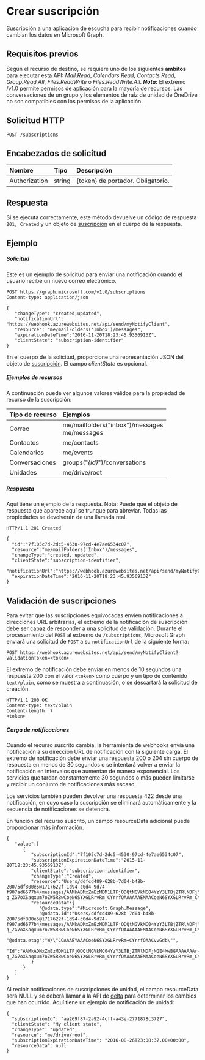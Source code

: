 # <a name="create-subscription"></a>Crear suscripción

Suscripción a una aplicación de escucha para recibir notificaciones cuando cambian los datos en Microsoft Graph.
## <a name="prerequisites"></a>Requisitos previos
Según el recurso de destino, se requiere uno de los siguientes **ámbitos** para ejecutar esta API: *Mail.Read*, *Calendars.Read*, *Contacts.Read*, *Group.Read.All*, *Files.ReadWrite* o *Files.ReadWrite.All*. ***Nota:*** El extremo /v1.0 permite permisos de aplicación para la mayoría de recursos. Las conversaciones de un grupo y los elementos de raíz de unidad de OneDrive no son compatibles con los permisos de la aplicación.

## <a name="http-request"></a>Solicitud HTTP
<!-- { "blockType": "ignored" } -->

```http
POST /subscriptions

```

## <a name="request-headers"></a>Encabezados de solicitud
| Nombre       | Tipo | Descripción|
|:-----------|:------|:----------|
| Authorization  | string  | {token} de portador. Obligatorio. |


## <a name="response"></a>Respuesta
Si se ejecuta correctamente, este método devuelve un código de respuesta `201, Created` y un objeto de [suscripción](../resources/subscription.md) en el cuerpo de la respuesta.

## <a name="example"></a>Ejemplo
##### <a name="request"></a>Solicitud
Este es un ejemplo de solicitud para enviar una notificación cuando el usuario recibe un nuevo correo electrónico.
<!-- {
  "blockType": "request",
  "name": "create_subscription_from_subscriptions"
}-->
```http
POST https://graph.microsoft.com/v1.0/subscriptions
Content-type: application/json

{
   "changeType": "created,updated",
   "notificationUrl": "https://webhook.azurewebsites.net/api/send/myNotifyClient",
   "resource": "me/mailFolders('Inbox')/messages",
   "expirationDateTime":"2016-11-20T18:23:45.9356913Z",
   "clientState": "subscription-identifier"
}
```
En el cuerpo de la solicitud, proporcione una representación JSON del objeto de [suscripción](../resources/subscription.md). El campo *clientState* es opcional.

##### <a name="resources-examples"></a>Ejemplos de recursos
A continuación puede ver algunos valores válidos para la propiedad de recurso de la suscripción:

| Tipo de recurso | Ejemplos |
|:------ |:----- |
|Correo|me/mailfolders("inbox")/messages<br />me/messages|
|Contactos|me/contacts|
|Calendarios|me/events|
|Conversaciones|groups("*{id}*")/conversations|
|Unidades|me/drive/root|

##### <a name="response"></a>Respuesta
Aquí tiene un ejemplo de la respuesta. Nota: Puede que el objeto de respuesta que aparece aquí se trunque para abreviar. Todas las propiedades se devolverán de una llamada real.
<!-- {
  "blockType": "response",
  "truncated": true,
  "@odata.type": "microsoft.graph.subscription"
} -->
```http
HTTP/1.1 201 Created

{
  "id":"7f105c7d-2dc5-4530-97cd-4e7ae6534c07",
  "resource":"me/mailFolders('Inbox')/messages",
  "changeType":"created, updated",
  "clientState":"subscription-identifier",
  "notificationUrl":"https://webhook.azurewebsites.net/api/send/myNotifyClient",
  "expirationDateTime":"2016-11-20T18:23:45.9356913Z"
}
```
## <a name="subscription-validation"></a>Validación de suscripciones
Para evitar que las suscripciones equivocadas envíen notificaciones a direcciones URL arbitrarias, el extremo de la notificación de suscripción debe ser capaz de responder a una solicitud de validación. Durante el procesamiento del `POST` al extremo de `/subscriptions`, Microsoft Graph enviará una solicitud de `POST` a su `notificationUrl` de la siguiente forma: 
```http
POST https://webhook.azurewebsites.net/api/send/myNotifyClient?validationToken=<token>
```
El extremo de notificación debe enviar en menos de 10 segundos una respuesta 200 con el valor `<token>` como cuerpo y un tipo de contenido `text/plain`, como se muestra a continuación, o se descartará la solicitud de creación.
```http
HTTP/1.1 200 OK
Content-type: text/plain
Content-length: 7
<token>
```
##### <a name="notification-payload"></a>Carga de notificaciones
Cuando el recurso suscrito cambia, la herramienta de webhooks envía una notificación a su dirección URL de notificación con la siguiente carga.  El extremo de notificación debe enviar una respuesta 200 o 204 sin cuerpo de respuesta en menos de 30 segundos o se intentará volver a enviar la notificación en intervalos que aumentan de manera exponencial.  Los servicios que tardan constantemente 30 segundos o más pueden limitarse y recibir un conjunto de notificaciones más escaso.

Los servicios también pueden devolver una respuesta 422 desde una notificación, en cuyo caso la suscripción se eliminará automáticamente y la secuencia de notificaciones se detendrá.

En función del recurso suscrito, un campo resourceData adicional puede proporcionar más información.

```http
{
   "value":[
      {
         "subscriptionId":"7f105c7d-2dc5-4530-97cd-4e7ae6534c07",
         "subscriptionExpirationDateTime":"2015-11-20T18:23:45.9356913Z",
         "clientState":"subscription-identifier",
         "changeType":"Created",
         "resource":"Users/ddfcd489-628b-7d04-b48b-20075df800e5@1717622f-1d94-c0d4-9d74-f907ad6677b4/messages/AAMkADMxZmEzMDM1LTFjODQtNGVkMC04YzY3LTBjZTRlNDFjNGE4MwBGAAAAAAAr-q_ZG7oXSaqxum7oZW5RBwCoeN6SYXGLRrvRm_CYrrfQAAAAAAEMAACoeN6SYXGLRrvRm_CYrrfQAACvtMe6AAA=",
         "resourceData":{
            "@odata.type":"#Microsoft.Graph.Message",
            "@odata.id":"Users/ddfcd489-628b-7d04-b48b-20075df800e5@1717622f-1d94-c0d4-9d74-f907ad6677b4/messages/AAMkADMxZmEzMDM1LTFjODQtNGVkMC04YzY3LTBjZTRlNDFjNGE4MwBGAAAAAAAr-q_ZG7oXSaqxum7oZW5RBwCoeN6SYXGLRrvRm_CYrrfQAAAAAAEMAACoeN6SYXGLRrvRm_CYrrfQAACvtMe6AAA=",
            "@odata.etag":"W/\"CQAAABYAAACoeN6SYXGLRrvRm+CYrrfQAACvvGdb\"",
            "Id":"AAMkADMxZmEzMDM1LTFjODQtNGVkMC04YzY3LTBjZTRlNDFjNGE4MwBGAAAAAAAr-q_ZG7oXSaqxum7oZW5RBwCoeN6SYXGLRrvRm_CYrrfQAAAAAAEMAACoeN6SYXGLRrvRm_CYrrfQAACvtMe6AAA="
         }
      }
   ]
}
```
Al recibir notificaciones de suscripciones de unidad, el campo resourceData será NULL y se deberá llamar a la API de [delta](item_delta.md) para determinar los cambios que han ocurrido. Aquí tiene un ejemplo de notificación de unidad:
```http
{
  "subscriptionId": "aa269f87-2a92-4cff-a43e-2771878c3727",
  "clientState": "My client state",
  "changeType": "updated",
  "resource": "me/drive/root",
  "subscriptionExpirationDateTime": "2016-08-26T23:08:37.00+00:00",
  "resourceData": null
}
```
<!-- uuid: 8fcb5dbc-d5aa-4681-8e31-b001d5168d79
2015-10-25 14:57:30 UTC -->
<!-- {
  "type": "#page.annotation",
  "description": "Create subscription",
  "keywords": "",
  "section": "documentation",
  "tocPath": ""
}-->
